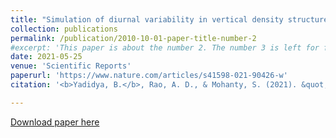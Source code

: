 ```yaml
---
title: "Simulation of diurnal variability in vertical density structure using a coupled model"
collection: publications
permalink: /publication/2010-10-01-paper-title-number-2
#excerpt: 'This paper is about the number 2. The number 3 is left for future work.'
date: 2021-05-25
venue: 'Scientific Reports'
paperurl: 'https://www.nature.com/articles/s41598-021-90426-w'
citation: '<b>Yadidya, B.</b>, Rao, A. D., & Mohanty, S. (2021). &quot;Simulation of diurnal variability in vertical density structure using a coupled model.&quot; <i>Scientific Reports</i>, 11(1), 10916. https://doi.org/10.1038/s41598-021-90426-w'

---
```

[Download paper here](https://www.nature.com/articles/s41598-021-90426-w.pdf)

